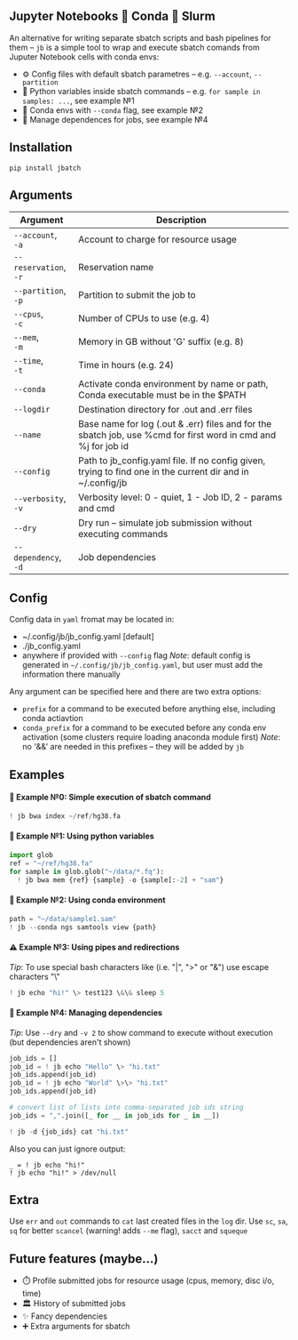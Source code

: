 ## Jupyter Notebooks 🤝 Conda 🤝 Slurm
An alternative for writing separate sbatch scripts and bash pipelines for them – `jb` is a simple tool to wrap and execute sbatch comands from Juputer Notebook cells with conda envs:
 - ⚙️ Config files with default sbatch parametres – e.g. `--account`, `--partition`
 - 🚀 Python variables inside sbatch commands – e.g. `for sample in samples: ...`, see example №1
 - 🐍 Conda envs with `--conda` flag, see example №2 
 - 🔗 Manage dependences for jobs, see example №4

## Installation
```
pip install jbatch
```

## Arguments
| Argument                    | Description                          |
| ----------------------------| ----------------------------------------------- |
| `--account`,<br>`-a`          | Account to charge for resource usage                                                                        |
| `--reservation`,<br>`-r`      | Reservation name                                                                                            |
| `--partition`,<br>`-p`        | Partition to submit the job to                                                                              |
| `--cpus`,<br>`-c`             | Number of CPUs to use (e.g. 4)                                                                              |
| `--mem`,<br>`-m`              | Memory in GB without 'G' suffix (e.g. 8)                                                                    |
| `--time`,<br>`-t`             | Time in hours (e.g. 24)                                                                                     |
| `--conda`                     | Activate conda environment by name or path,<br>Conda executable must be in the $PATH                        |
| `--logdir`                    | Destination directory for .out and .err files                                                               |
| `--name`                      | Base name for log (.out & .err) files and for the sbatch job, use %cmd for first word in cmd and %j for job id  |
| `--config`                    | Path to jb_config.yaml file. If no config given,<br>trying to find one in the current dir and in ~/.config/jb  |
| `--verbosity`,<br>`-v`        | Verbosity level: 0 - quiet, 1 - Job ID, 2 - params and cmd                                                  |
| `--dry`                       | Dry run – simulate job submission without executing commands                                                |
| `--dependency`,<br>`-d`       | Job dependencies                                                                                            |


## Config
Config data in `yaml` fromat may be located in:
  - ~/.config/jb/jb_config.yaml [default]
  - ./jb_config.yaml
  - anywhere if provided with `--config` flag
*Note*: default config is generated in `~/.config/jb/jb_config.yaml`, but user must add the information there manually

Any argument can be specified here and there are two extra options:
  - `prefix` for a command to be executed before anything else, including conda actiavtion
  - `conda_prefix` for a command to be executed before any conda env activation (some clusters require loading anaconda module first)
*Note*: no '&&' are needed in this prefixes – they will be added by `jb`

## Examples
#### 📌 Example №0: Simple execution of sbatch command
```python
! jb bwa index ~/ref/hg38.fa
```

#### 🚀 Example №1: Using python variables
```python
import glob
ref = "~/ref/hg38.fa" 
for sample in glob.glob("~/data/*.fq"):
  ! jb bwa mem {ref} {sample} -o {sample[:-2] + "sam"}
```

#### 🐍 Example №2: Using conda environment
```python
path = "~/data/sample1.sam"
! jb --conda ngs samtools view {path}
```

#### ⚠️ Example №3: Using pipes and redirections
*Tip*: To use special bash characters like (i.e. "|", ">" or "&") use escape characters "\\"
```python
! jb echo "hi!" \> test123 \&\& sleep 5
```

#### 🔗 Example №4: Managing dependencies
*Tip*: Use `--dry` and `-v 2` to show command to execute without execution (but dependencies aren't shown)
```python
job_ids = []
job_id = ! jb echo "Hello" \> "hi.txt"
job_ids.append(job_id)
job_id = ! jb echo "World" \>\> "hi.txt"
job_ids.append(job_id)

# convert list of lists into comma-separated job ids string 
job_ids = ",".join([_ for __ in job_ids for _ in __])

! jb -d {job_ids} cat "hi.txt"
```

Also you can just ignore output:
```
_ = ! jb echo "hi!"
! jb echo "hi!" > /dev/null
```

## Extra
Use `err` and `out` commands to `cat` last created files in the `log` dir.
Use `sc`, `sa`, `sq` for better `scancel` (warning! adds `--me` flag), `sacct` and `squeque`

## Future features (maybe...)
 - ⏱️ Profile submitted jobs for resource usage (cpus, memory, disc i/o, time)
 - 🏛️ History of submitted jobs
 - ✨ Fancy dependencies
 - ➕ Extra arguments for sbatch


